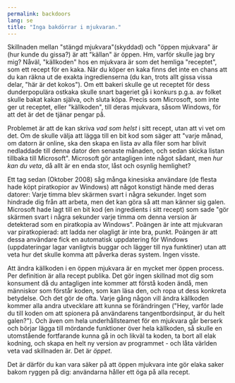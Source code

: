 ```yaml
---
permalink: backdoors
lang: se
title: "Inga bakdörrar i mjukvaran."
---
```


Skillnaden mellan "stängd mjukvara"(skyddad) och "öppen mjukvara" är 
(hur kunde du gissa?) är att "källan" är öppen. Hm, varför skulle jag 
bry mig? Nåväl, "källkoden" hos en mjukvara är som det hemliga 
"receptet", som ett recept för en kaka. När du köper en kaka finns det 
inte en chans att du kan räkna ut de exakta ingredienserna (du kan, 
trots allt gissa vissa delar, "här är det kokos"). Om ett bakeri 
skulle ge ut receptet för dess dunderpopulära ostkaka skulle snart 
bageriet gå i konkurs p.g.a. av folket skulle bakat kakan själva, och 
sluta köpa. Precis som Microsoft, som inte ger ut receptet, eller 
"källkoden", till deras mjukvara, såsom Windows, för att det är det de 
tjänar pengar på.

Problemet är att de kan skriva <i>vad som helst</i> i sitt recept, 
utan att vi vet om det. Om de skulle välja att lägga till en bit kod som 
säger att "varje månad, om datorn är online, ska den skapa en lista av 
alla filer som har blivit nedladdade till denna dator den senaste 
månaden, och sedan skicka listan tillbaka till Microsoft". 
Microsoft gör antagligen inte något sådant, men <i>hur kan du veta</i>, 
då allt är en enda stor, låst och osynlig hemlighet?

Ett tag sedan (Oktober 2008) såg många kinesiska användare (de flesta 
hade köpt piratkopior av Windows) att något konstigt hände med deras 
datorer: Varje timma blev skärmen svart i några sekunder. Inget som 
hindrade dig från att arbeta, men det kan göra så att man känner sig 
galen. Microsoft hade lagt till en bit kod (en ingredients i sitt 
recept) som sade "gör skärmen svart i några sekunder varje timma om 
denna version är detekterad som 
en piratkopia av Windows". Poängen är inte att mjukvaran var 
piratkopierad: att ladda ner olagligt är inte bra, punkt. Poängen är 
att dessa användare fick en automatisk uppdatering för Windows 
(uppdateringar lagar vanligtvis buggar och lägger till nya 
funktiner) utan att veta hur det skulle komma att påverka deras 
system. Ingen visste.

Att ändra källkoden i en öppen mjukvara är en mycket mer 
öppen process. Per definition är alla recept publika. Det gör ingen 
skillnad mot dig som konsument då du antagligen inte kommer att förstå 
koden ändå, men människor som förstår koden, som kan läsa den, och ropa 
ut dess konkreta betydelse. Och det gör de ofta. Varje gång någon 
vill ändra källkoden kommer alla andra utvecklare att kunna se 
förändringen ("Hey, varför lade du till koden om att spionera på 
användarens tangentbordsinput, är du helt galen?"). Och även om hela 
underhållsteamet för en mjukvara går berserk och börjar lägga till 
mördande funktioner över hela källkoden, så skulle en utomstående 
fortfarande kunna gå in och likväl ta koden, ta bort all elak 
kodning, och skapa en helt ny version av programmet - och låta världen 
veta vad skillnaden är. Det är <i>öppet</i>.

Det är därför du kan vara säker på att öppen mjukvara inte gör 
elaka saker bakom ryggen på dig: användarna håller ett öga på alla 
recept.




